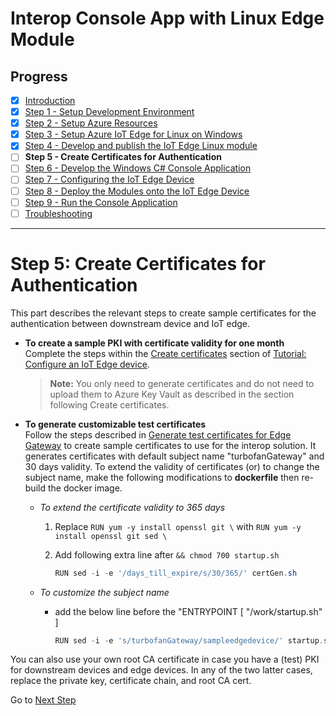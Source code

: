 # Interop Console App with Linux Edge Module
## Progress

- [x] [Introduction](../README.md)  
- [x] [Step 1 - Setup Development Environment](./Setup%20DevVM.MD)   
- [x] [Step 2 - Setup Azure Resources](./Setup%20Azure%20Resources.MD)
- [x] [Step 3 - Setup Azure IoT Edge for Linux on Windows](./Setup%20Azure%20IoT%20Edge%20for%20Linux%20on%20Windows.MD)  
- [x] [Step 4 - Develop and publish the IoT Edge Linux module](./Develop%20and%20publish%20the%20IoT%20edge%20Linux%20module.MD)  
- [ ] **Step 5 - Create Certificates for Authentication**  
- [ ] [Step 6 - Develop the Windows C# Console Application](./Develop%20the%20Windows%20C%23%20Console%20Application.MD)  
- [ ] [Step 7 - Configuring the IoT Edge Device](./Configuring%20the%20IoT%20Edge%20Device.MD)  
- [ ] [Step 8 - Deploy the Modules onto the IoT Edge Device](./Deploy%20the%20Modules%20onto%20the%20IoT%20Edge%20Device.MD)  
- [ ] [Step 9 - Run the Console Application](./Run%20the%20Console%20Application.MD)  
- [ ] [Troubleshooting](./Troubleshooting.MD)  
---
# Step 5: Create Certificates for Authentication
This part describes the relevant steps to create sample certificates for the authentication between downstream device and IoT edge.

* **To create a sample PKI with certificate validity for one month**  
 Complete the steps within the [Create certificates](https://docs.microsoft.com/azure/iot-edge/tutorial-machine-learning-edge-05-configure-edge-device#create-certificates) section of [Tutorial: Configure an IoT Edge device](https://docs.microsoft.com/azure/iot-edge/tutorial-machine-learning-edge-05-configure-edge-device).  
    > **Note:** You only need to generate certificates and do not need to upload them to Azure Key Vault as described in the section following Create certificates. 

* **To generate customizable test certificates**  
Follow the steps described in [Generate test certificates for Edge Gateway](https://github.com/Azure-Samples/IoTEdgeAndMlSample/tree/master/CreateCertificates) to create sample certificates to use for the interop solution. It generates certificates with default subject name "turbofanGateway" and 30 days validity. To extend the validity of certificates (or) to change the subject name, make the following modifications to **dockerfile** then re-build the docker image.

    * _To extend the certificate validity to 365 days_
        1. Replace `RUN yum -y install openssl git \` with `RUN yum -y install openssl git sed \`
      
        1. Add following extra line after `&& chmod 700 startup.sh`
            ```powershell
            RUN sed -i -e '/days_till_expire/s/30/365/' certGen.sh
            ```

    * _To customize the subject name_  
        * add the below line before the "ENTRYPOINT [ "/work/startup.sh" ]
            ```powershell
            RUN sed -i -e 's/turbofanGateway/sampleedgedevice/' startup.sh
            ```
You can also use your own root CA certificate in case you have a (test) PKI for downstream devices and edge devices. In any of the two latter cases, replace the private key, certificate chain, and root CA cert.

Go to [Next Step](./Develop%20the%20Windows%20C%23%20Console%20Application.MD)  
